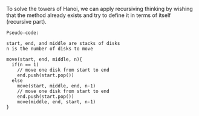 To solve the towers of Hanoi, we can apply recursiving thinking 
by wishing that the method already exists and try to 
define it in terms of itself (recursive part).

```
Pseudo-code:

start, end, and middle are stacks of disks
n is the number of disks to move

move(start, end, middle, n){
  if(n == 1)
    // move one disk from start to end
    end.push(start.pop())
  else
    move(start, middle, end, n-1)
    // move one disk from start to end
    end.push(start.pop())
    move(middle, end, start, n-1)
}
```